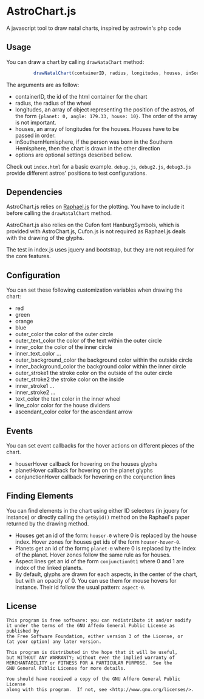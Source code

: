 AstroChart.js
=============

A javascript tool to draw natal charts, inspired by astrowin's php code

Usage
-----

You can draw a chart by calling `drawNataChart` method:
```javascript
		  drawNatalChart(containerID, radius, longitudes, houses, inSouthernHemisphere, options);
```

The arguments are as follow:
* containerID, the id of the html container for the chart
* radius, the radius of the wheel
* longitudes, an array of object representing the position of the astros, of the form `{planet: 0, angle: 179.33, house: 10}`. The order of the array is not important.
* houses, an array of longitudes for the houses. Houses have to be passed in order.
* inSouthernHemisphere, if the person was born in the Southern Hemisphere, then the chart is drawn in the other direction
* options are optional settings described bellow.

Check out `index.html` for a basic example. `debug.js`, `debug2.js`, `debug3.js` provide different astros' positions to test configurations.

Dependencies
------------

AstroChart.js relies on [Raphael.js](raphaeljs.com) for the plotting. You have to include it before calling the `drawNatalChart` method.

AstroChart.js also relies on the Cufon font HanburgSymbols, which is provided with AstroChart.js, Cufon.js is not required as Raphael.js deals with the drawing of the glyphs.

The test in index.js uses jquery and bootstrap, but they are not required for the core features.

Configuration
-------------

You can set these following customization variables when drawing the chart:

* red
* green 
* orange 
* blue
* outer_color the color of the outer circle
* outer_text_color the color of the text within the outer circle
* inner_color the color of the inner circle
* inner_text_color ...
* outer_background_color the background color within the outside circle
* inner_background_color the background color within the inner circle
* outer_stroke1 the stroke color on the outside of the outer circle
* outer_stroke2 the stroke color on the inside
* inner_stroke1 ...
* inner_stroke2 ...
* text_color the text color in the inner wheel
* line_color color for the house dividers
* ascendant_color color for the ascendant arrow

Events
------

You can set event callbacks for the hover actions on different pieces of the chart.

* houserHover callback for hovering on the houses glyphs
* planetHover callback for hovering on the planet glyphs
* conjunctionHover callback for hovering on the conjunction lines

Finding Elements
----------------

You can find elements in the chart using either ID selectors (in jquery for instance) or directly calling the `getById()` method on the Raphael's paper returned by the drawing method.

* Houses get an id of the form: `houser-0` where 0 is replaced by the house index. Hover zones for houses get ids of the form `houser-hover-0`.
* Planets get an id of the formç `planet-0` where 0 is replaced by the index of the planet. Hover zones follow the same rule as for houses.
* Aspect lines get an id of the form `conjunction0t1` where 0 and 1 are index of the linked planets.
* By default, glyphs are drawn for each aspects, in the center of the chart, but with an opacity of 0. You can use them for mouse hovers for instance. Their id follow the usual pattern: `aspect-0`.


License
-------

    This program is free software: you can redistribute it and/or modify
    it under the terms of the GNU Affedo General Public License as published by
    the Free Software Foundation, either version 3 of the License, or
    (at your option) any later version.

    This program is distributed in the hope that it will be useful,
    but WITHOUT ANY WARRANTY; without even the implied warranty of
    MERCHANTABILITY or FITNESS FOR A PARTICULAR PURPOSE.  See the
    GNU General Public License for more details.

    You should have received a copy of the GNU Affero General Public License
    along with this program.  If not, see <http://www.gnu.org/licenses/>.
